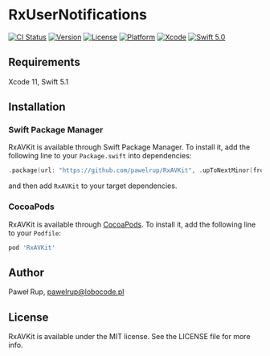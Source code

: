 # RxUserNotifications

[![CI Status](https://img.shields.io/travis/pawelrup/RxAVKit.svg?style=flat)](https://travis-ci.org/pawelrup/RxAVKit)
[![Version](https://img.shields.io/cocoapods/v/RxAVKit.svg?style=flat)](https://cocoapods.org/pods/RxAVKit)
[![License](https://img.shields.io/cocoapods/l/RxAVKit.svg?style=flat)](https://cocoapods.org/pods/RxAVKit)
[![Platform](https://img.shields.io/cocoapods/p/RxAVKit.svg?style=flat)](https://cocoapods.org/pods/RxAVKit)
[![Xcode](https://img.shields.io/badge/Xcode-11.0-lightgray.svg?style=flat&logo=xcode)](https://itunes.apple.com/pl/app/xcode/id497799835?l=pl&mt=12)
[![Swift 5.0](https://img.shields.io/badge/Swift-5.1-orange.svg?style=flat&logo=swift)](https://swift.org/)

## Requirements

Xcode 11, Swift 5.1

## Installation

### Swift Package Manager

RxAVKit is available through Swift Package Manager. To install it, add the following line to your `Package.swift` into dependencies:
```swift
.package(url: "https://github.com/pawelrup/RxAVKit", .upToNextMinor(from: "1.0.0"))
```
and then add `RxAVKit` to your target dependencies.


### CocoaPods

RxAVKit is available through [CocoaPods](https://cocoapods.org). To install
it, add the following line to your `Podfile`:

```ruby
pod 'RxAVKit'
```

## Author

Paweł Rup, pawelrup@lobocode.pl

## License

RxAVKit is available under the MIT license. See the LICENSE file for more info.
